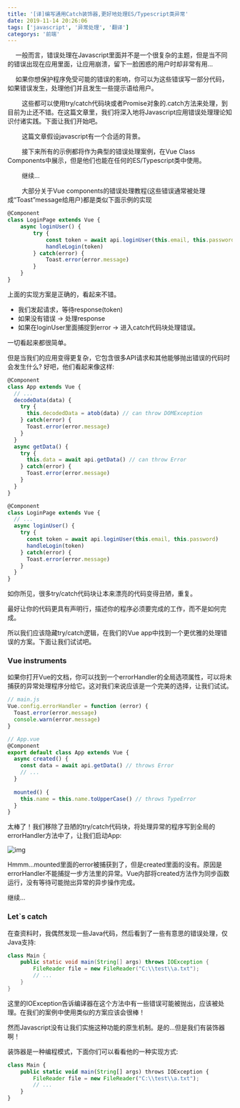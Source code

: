 ```yaml
---
title: '[译]编写通用Catch装饰器,更好地处理ES/Typescript类异常'
date: 2019-11-14 20:26:06
tags: ['javascript', '异常处理', '翻译']
categorys: '前端'
---
```

&emsp;
  一般而言，错误处理在Javascript里面并不是一个很复杂的主题，但是当不同的错误出现在应用里面，让应用崩溃，留下一脸困惑的用户时却非常有用...

&emsp;
  如果你想保护程序免受可能的错误的影响，你可以为这些错误写一部分代码，如果错误发生，处理他们并且发生一些提示语给用户。

&emsp;&emsp;
这些都可以使用try/catch代码块或者Promise对象的.catch方法来处理，到目前为止还不错。在这篇文章里，我们将深入地将Javascript应用错误处理理论知识付诸实践。下面让我们开始吧。

&emsp;&emsp;
这篇文章假设javascript有一个合适的背景。

&emsp;&emsp;
接下来所有的示例都将作为典型的错误处理案例，在Vue Class Components中展示，但是他们也能在任何的ES/Typescript类中使用。

&emsp;&emsp;
继续...

&emsp;&emsp;
大部分关于Vue components的错误处理教程(这些错误通常被处理成“Toast”message给用户)都是类似下面示例的实现

```js
@Component
class LoginPage extends Vue {
    async loginUser() {
        try {
            const token = await api.loginUser(this.email, this.password)
            handleLogin(token)
        } catch(error) {
            Toast.error(error.message)
        }
    }
}
```

上面的实现方案是正确的，看起来不错。

+ 我们发起请求，等待response(token)
+ 如果没有错误 -> 处理response
+ 如果在loginUser里面捕捉到error -> 进入catch代码块处理错误。
  
一切看起来都很简单。

但是当我们的应用变得更复杂，它包含很多API请求和其他能够抛出错误的代码时会发生什么?
好吧，他们看起来像这样:

```js
@Component
class App extends Vue {
  // ...
  decodeData(data) {
    try {
      this.decodedData = atob(data) // can throw DOMException
    } catch(error) {
      Toast.error(error.message)
    }
  }
  async getData() {
    try {
      this.data = await api.getData() // can throw Error
    } catch(error) {
      Toast.error(error.message)
    }
  }
}
```
```js
@Component
class LoginPage extends Vue {
  // ...
  async loginUser() {
    try {
      const token = await api.loginUser(this.email, this.password)
      handleLogin(token)
    } catch(error) {
      Toast.error(error.message)
    }
  }
}
```
如你所见，很多try/catch代码块让本来漂亮的代码变得丑陋，重复。

最好让你的代码更具有声明行，描述你的程序必须要完成的工作，而不是如何完成。

所以我们应该隐藏try/catch逻辑，在我们的Vue app中找到一个更优雅的处理错误的方案。下面让我们试试吧。

### Vue instruments

如果你打开Vue的文档，你可以找到一个errorHandler的全局选项属性，可以将未捕获的异常处理程序分给它。这对我们来说应该是一个完美的选择，让我们试试。

```js
// main.js
Vue.config.errorHandler = function (error) {
  Toast.error(error.message)
  console.warn(error.message)
}

// App.vue
@Component
export default class App extends Vue {
  async created() {
    const data = await api.getData() // throws Error
    // ...
  }
  
  mounted() {
    this.name = this.name.toUpperCase() // throws TypeError
  }
}
```
太棒了！我们移除了丑陋的try/catch代码块，将处理异常的程序写到全局的errorHandler方法中了，让我们启动App:

![img](/images/error.png)

Hmmm...mounted里面的error被捕获到了，但是created里面的没有。原因是errorHandler不能捕捉一步方法里的异常。Vue内部将created方法作为同步函数运行，没有等待可能抛出异常的异步操作完成。

继续...

### Let`s catch
在查资料时，我偶然发现一些Java代码，然后看到了一些有意思的错误处理，仅Java支持:

```java
class Main {
    public static void main(String[] args) throws IOException {
        FileReader file = new FileReader("C:\\test\\a.txt");
        // ...
    }
}
```

这里的IOException告诉编译器在这个方法中有一些错误可能被抛出，应该被处理。在我们的案例中使用类似的方案应该会很棒！

然而Javascript没有让我们实施这种功能的原生机制。是的...但是我们有装饰器啊！

装饰器是一种编程模式，下面你们可以看看他的一种实现方式:
```js
class Main {
    public static void main(String[] args) throws IOException {
        FileReader file = new FileReader("C:\\test\\a.txt");
        // ...
    }
}
```
